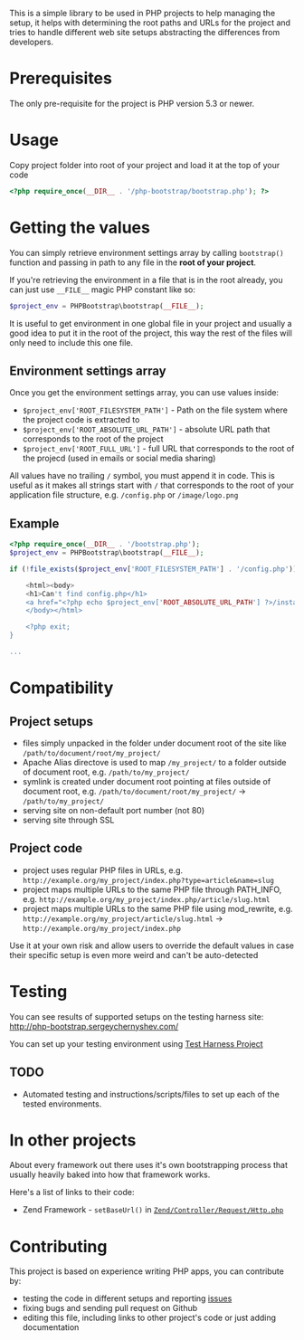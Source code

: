 This is a simple library to be used in PHP projects to help managing the setup, it helps with determining the root paths and URLs for the project and tries to handle different web site setups abstracting the differences from developers.

Prerequisites
=============
The only pre-requisite for the project is PHP version 5.3 or newer.

Usage
=====
Copy project folder into root of your project and load it at the top of your code

```php
<?php require_once(__DIR__ . '/php-bootstrap/bootstrap.php'); ?>
```

Getting the values
==================
You can simply retrieve environment settings array by calling `bootstrap()` function and passing in path to any file in the **root of your project**.

If you're retrieving the environment in a file that is in the root already, you can just use `__FILE__` magic PHP constant like so:

```php
$project_env = PHPBootstrap\bootstrap(__FILE__);
```

It is useful to get environment in one global file in your project and usually a good idea to put it in the root of the project, this way the rest of the files will only need to include this one file.

Environment settings array
---------------
Once you get the environment settings array, you can use values inside:

- `$project_env['ROOT_FILESYSTEM_PATH']` - Path on the file system where the project code is extracted to
- `$project_env['ROOT_ABSOLUTE_URL_PATH']` - absolute URL path that corresponds to the root of the project
- `$project_env['ROOT_FULL_URL']` - full URL that corresponds to the root of the projecd (used in emails or social media sharing)

All values have no trailing `/` symbol, you must append it in code.
This is useful as it makes all strings start with `/` that corresponds to the root of your application file structure, e.g. `/config.php` or `/image/logo.png`

Example
-------
```php
<?php require_once(__DIR__ . '/bootstrap.php');
$project_env = PHPBootstrap\bootstrap(__FILE__);

if (!file_exists($project_env['ROOT_FILESYSTEM_PATH'] . '/config.php')) { ?>

	<html><body>
	<h1>Can't find config.php</h1>
	<a href="<?php echo $project_env['ROOT_ABSOLUTE_URL_PATH'] ?>/install.php">Run the installation</a>
	</body></html>

	<?php exit;
}

...
```
Compatibility
=============

Project setups
--------------
- files simply unpacked in the folder under document root of the site like `/path/to/document/root/my_project/`
- Apache Alias directove is used to map `/my_project/` to a folder outside of document root, e.g. `/path/to/my_project/`
- symlink is created under document root pointing at files outside of document root, e.g. `/path/to/document/root/my_project/` -> `/path/to/my_project/`
- serving site on non-default port number (not 80)
- serving site through SSL

Project code
------------
- project uses regular PHP files in URLs, e.g. `http://example.org/my_project/index.php?type=article&name=slug`
- project maps multiple URLs to the same PHP file through PATH_INFO, e.g. `http://example.org/my_project/index.php/article/slug.html`
- project maps multiple URLs to the same PHP file using mod_rewrite, e.g. `http://example.org/my_project/article/slug.html` -> `http://example.org/my_project/index.php`

Use it at your own risk and allow users to override the default values in case their specific setup is even more weird and can't be auto-detected

Testing
=======
You can see results of supported setups on the testing harness site:
http://php-bootstrap.sergeychernyshev.com/

You can set up your testing environment using [Test Harness Project](https://github.com/sergeychernyshev/php-bootstrap-test)

TODO
----
- Automated testing and instructions/scripts/files to set up each of the tested environments.

In other projects
=================
About every framework out there uses it's own bootstrapping process that usually heavily baked into how that framework works.

Here's a list of links to their code:

- Zend Framework - `setBaseUrl()` in [`Zend/Controller/Request/Http.php`](http://framework.zend.com/code/filedetails.php?repname=Zend+Framework&path=%2Ftrunk%2Flibrary%2FZend%2FController%2FRequest%2FHttp.php)

Contributing
============
This project is based on experience writing PHP apps, you can contribute by:

- testing the code in different setups and reporting [issues](https://github.com/sergeychernyshev/php-bootstrap/issues)
- fixing bugs and sending pull request on Github
- editing this file, including links to other project's code or just adding documentation

